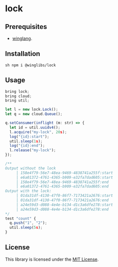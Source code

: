# lock

## Prerequisites

* [winglang](https://winglang.io).

## Installation

`sh
npm i @winglibs/lock
`

## Usage

```js
bring lock;
bring cloud;
bring util;

let l = new lock.Lock();
let q = new cloud.Queue();

q.setConsumer(inflight (m: str) => {
  let id = util.uuidv4();
  l.acquire("my-lock", 20s);
  log("{id}:start");
  util.sleep(1s);
  log("{id}:end");
  l.release("my-lock");
});

/**
Output without the lock
     │ 158e4f79-56e7-48ea-9469-4838741a255f:start
     │ e6a01372-4761-4365-b909-e32fa7dad605:start
     │ 158e4f79-56e7-48ea-9469-4838741a255f:end
     │ e6a01372-4761-4365-b909-e32fa7dad605:end
Output with the lock:
     │ 01da31df-4130-47f0-86f7-7173421a2676:start
     │ 01da31df-4130-47f0-86f7-7173421a2676:end
     │ a24e59d3-d088-4e4e-b134-d1c3a6dfe278:start
     │ a24e59d3-d088-4e4e-b134-d1c3a6dfe278:end
*/      
test "count" {
  q.push("1", "2");
  util.sleep(5s);
}
```

## License

This library is licensed under the [MIT License](./LICENSE).
